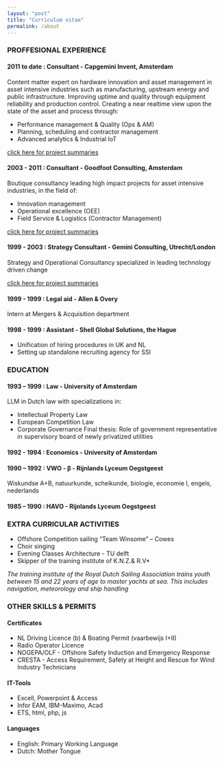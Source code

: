 ```yaml
---
layout: "post"
title: "Curriculum vitae"
permalink: /about
---
```


### PROFFESIONAL EXPERIENCE

#### 2011 to date : Consultant - Capgemini Invent, Amsterdam

Content matter expert on hardware innovation and asset management in asset intensive industries such as manufacturing, upstream energy and public infrastructure. Improving uptime and quality through equipment reliability and production control. Creating a near realtime view upon the state of the asset and process through:

- Performance management & Quality (Ops & AM)
- Planning, scheduling and contractor management
- Advanced analytics & Industrial IoT

[click here for project summaries](https://fprisse.github.io/projects_invent)

#### 2003 - 2011 : Consultant - Goodfoot Consulting, Amsterdam

Boutique consultancy leading high impact projects for asset intensive industries, in the field of:

 - Innovation management
 - Operational excellence (OEE)
 - Field Service & Logistics (Contractor Management)

[click here for project summaries](https://fprisse.github.io/projects_goodfoot)

#### 1999 - 2003 : Strategy Consultant - Gemini Consulting, Utrecht/London

Strategy and Operational Consultancy specialized in leading technology driven change

[click here for project summaries](https://fprisse.github.io/projects_gemini)

#### 1999 - 1999 : Legal aid - Allen & Overy

Intern at Mergers & Acquisition department

#### 1998 - 1999 : Assistant - Shell Global Solutions, the Hague

 - Unification of hiring procedures in UK and NL
 - Setting up standalone recruiting agency for SSI

### EDUCATION

#### 1993 – 1999 : Law - University of Amsterdam

LLM in Dutch law with specializations in:

- Intellectual Property Law
- European Competition Law
- Corporate Governance Final thesis: Role of government representative in supervisory board of newly privatized utilities

#### 1992 - 1994 : Economics - University of Amsterdam

#### 1990 – 1992 : VWO - β - Rijnlands Lyceum Oegstgeest

Wiskundse A+B, natuurkunde, scheikunde, biologie, economie I, engels, nederlands

#### 1985 – 1990 : HAVO - Rijnlands Lyceum Oegstgeest

### EXTRA CURRICULAR ACTIVITIES

- Offshore Competition sailing “Team Winsome” – Cowes
- Choir singing
- Evening Classes Architecture - TU delft
- Skipper of the training institute of K.N.Z.& R.V*

*The training institute of the Royal Dutch Sailing Association trains youth between 15 and 22 years of age to master yachts at sea. This includes navigation, meteorology and ship handling*

### OTHER SKILLS & PERMITS

#### Certificates

- NL Driving Licence (b) & Boating Permit (vaarbewijs I+II)
- Radio Operator Licence
- NOGEPA/OLF - Offshore Safety Induction and Emergency Response
- CRESTA - Access Requirement, Safety at Height and Rescue for Wind Industry Technicians

#### IT-Tools

- Excell, Powerpoint & Access
- Infor EAM, IBM-Maximo, Acad
- ETS, html, php, js

#### Languages

- English: Primary Working Language
- Dutch: Mother Tongue
